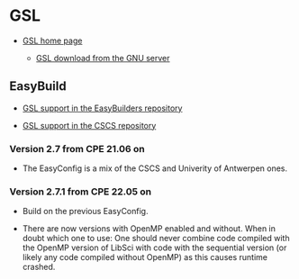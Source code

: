 # GSL

  * [GSL home page](https://www.gnu.org/software/gsl/)

      * [GSL download from the GNU server](https://ftp.gnu.org/gnu/gsl/)

## EasyBuild

  * [GSL support in the EasyBuilders repository](https://github.com/easybuilders/easybuild-easyconfigs/tree/develop/easybuild/easyconfigs/g/GSL)

  * [GSL support in the CSCS repository](https://github.com/eth-cscs/production/tree/master/easybuild/easyconfigs/g/GSL)

### Version 2.7 from CPE 21.06 on

  * The EasyConfig is a mix of the CSCS and Univerity of Antwerpen ones.

### Version 2.7.1 from CPE 22.05 on

  * Build on the previous EasyConfig.

  * There are now versions with OpenMP enabled and without. When in doubt which one to use: One
    should never combine code compiled with the OpenMP version of LibSci with code with the 
    sequential version (or likely any code compiled without OpenMP) as this causes runtime crashed.
